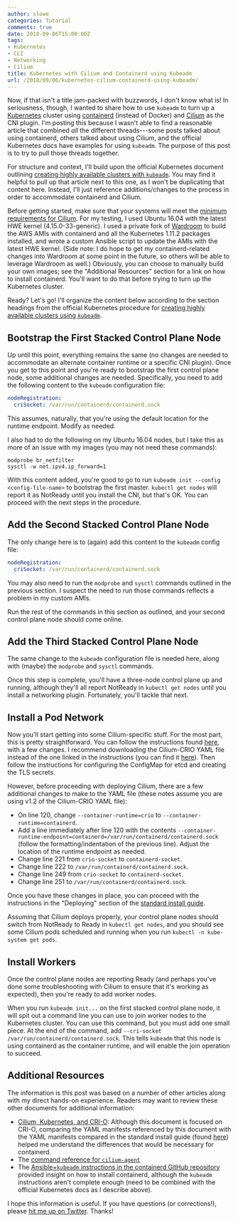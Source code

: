 ```yaml
---
author: slowe
categories: Tutorial
comments: true
date: 2018-09-06T15:00:00Z
tags:
- Kubernetes
- CLI
- Networking
- Cilium
title: Kubernetes with Cilium and Containerd using Kubeadm
url: /2018/09/06/kubernetes-cilium-containerd-using-kubeadm/
---
```


Now, if that isn't a title jam-packed with buzzwords, I don't know what is! In seriousness, though, I wanted to share how to use `kubeadm` to turn up a [Kubernetes][link-4] cluster using [containerd][link-3] (instead of Docker) and [Cilium][link-2] as the CNI plugin. I'm posting this because I wasn't able to find a reasonable article that combined _all_ the different threads---some posts talked about using containerd, others talked about using Cilium, and the official Kubernetes docs have examples for using `kubeadm`. The purpose of this post is to try to pull those threads together.<!--more-->

For structure and context, I'll build upon the official Kubernetes document outlining [creating highly available clusters with `kubeadm`][link-1]. You may find it helpful to pull up that article next to this one, as I won't be duplicating that content here. Instead, I'll just reference additions/changes to the process in order to accommodate containerd and Cilium.

Before getting started, make sure that your systems will meet the [minimum requirements for Cilium][link-8]. For my testing, I used Ubuntu 16.04 with the latest HWE kernel (4.15.0-33-generic). I used a private fork of [Wardroom][link-7] to build the AWS AMIs with containerd and all the Kubernetes 1.11.2 packages installed, and wrote a custom Ansible script to update the AMIs with the latest HWE kernel. (Side note: I do hope to get my containerd-related changes into Wardroom at some point in the future, so others will be able to leverage Wardroom as well.) Obviously, you can choose to manually build your own images; see the "Additional Resources" section for a link on how to install containerd. You'll want to do that before trying to turn up the Kubernetes cluster.

Ready? Let's go! I'll organize the content below according to the section headings from the official Kubernetes procedure for [creating highly available clusters using `kubeadm`][link-1].

## Bootstrap the First Stacked Control Plane Node

Up until this point, everything remains the same (no changes are needed to accommodate an alternate container runtime or a specific CNI plugin). Once you get to this point and you're ready to bootstrap the first control plane node, some additional changes are needed. Specifically, you need to add the following content to the `kubeadm` configuration file:

``` yaml
nodeRegistration:
  criSocket: /var/run/containerd/containerd.sock
```

This assumes, naturally, that you're using the default location for the runtime endpoint. Modify as needed.

I also had to do the following on my Ubuntu 16.04 nodes, but I take this as more of an issue with my images (you may not need these commands):

    modprobe br_netfilter
    sysctl -w net.ipv4.ip_forward=1

With this content added, you're good to go to run `kubeadm init --config <config-file-name>` to bootstrap the first master. `kubectl get nodes` will report it as NotReady until you install the CNI, but that's OK. You can proceed with the next steps in the procedure.

## Add the Second Stacked Control Plane Node

The only change here is to (again) add this content to the `kubeadm` config file:

``` yaml
nodeRegistration:
  criSocket: /var/run/containerd/containerd.sock
```

You may also need to run the `modprobe` and `sysctl` commands outlined in the previous section. I suspect the need to run those commands reflects a problem in my custom AMIs.

Run the rest of the commands in this section as outlined, and your second control plane node should come online.

## Add the Third Stacked Control Plane Node

The same change to the `kubeadm` configuration file is needed here, along with (maybe) the `modprobe` and `sysctl` commands.

Once this step is complete, you'll have a three-node control plane up and running, although they'll all report NotReady in `kubectl get nodes` until you install a networking plugin. Fortunately, you'll tackle that next.

## Install a Pod Network

Now you'll start getting into some Cilium-specific stuff. For the most part, this is pretty straightforward. You can follow the instructions found [here][link-10], with a few changes. I recommend downloading the Cilium-CRIO YAML file instead of the one linked in the instructions (you can find it [here][link-11]). Then follow the instructions for configuring the ConfigMap for etcd and creating the TLS secrets.

However, before proceeding with deploying Cilium, there are a few additional changes to make to the YAML file (these notes assume you are using v1.2 of the Cilium-CRIO YAML file):

* On line 120, change `--container-runtime=crio` to `--container-runtime=containerd`.
* Add a line immediately after line 120 with the contents `--container-runtime-endpoint=containerd=/var/run/containerd/containerd.sock` (follow the formatting/indentation of the previous line). Adjust the location of the runtime endpoint as needed.
* Change line 221 from `crio-socket` to `containerd-socket`.
* Change line 222 to `/var/run/containerd/containerd.sock`.
* Change line 249 from `crio-socket` to `containerd-socket`.
* Change line 251 to `/var/run/containerd/containerd.sock`.

Once you have these changes in place, you can proceed with the instructions in the "Deploying" section of the [standard install guide][link-10].

Assuming that Cilium deploys properly, your control plane nodes should switch from NotReady to Ready in `kubectl get nodes`, and you should see some Cilium pods scheduled and running when you run `kubectl -n kube-system get pods`.

## Install Workers

Once the control plane nodes are reporting Ready (and perhaps you've done some troubleshooting with Cilium to ensure that it's working as expected), then you're ready to add worker nodes.

When you run `kubeadm init...` on the first stacked control plane node, it will spit out a command line you can use to join worker nodes to the Kubernetes cluster. You can use this command, but you must add one small piece. At the end of the command, add `--cri-socket /var/run/containerd/containerd.sock`. This tells `kubeadm` that this node is using containerd as the container runtime, and will enable the join operation to succeed.

## Additional Resources

The information is this post was based on a number of other articles along with my direct hands-on experience. Readers may want to review these other documents for additional information:

* [Cilium, Kubernetes, and CRI-O][link-5]: Although this document is focused on CRI-O, comparing the YAML manifests referenced by this document with the YAML manifests compared in the standard install guide (found [here][link-10]) helped me understand the differences that would be necessary for containerd.
* The [command reference for `cilium-agent`][link-6]
* The [Ansible+`kubeadm` instructions in the containerd GitHub repository][link-9] provided insight on how to install containerd, although the `kubeadm` instructions aren't complete enough (need to be combined with the official Kubernetes docs as I describe above).

I hope this information is useful. If you have questions (or corrections!), please [hit me up on Twitter][link-12]. Thanks!

[link-1]: https://kubernetes.io/docs/setup/independent/high-availability/
[link-2]: https://cilium.io/
[link-3]: https://github.com/containerd/containerd
[link-4]: https://kubernetes.io/
[link-5]: https://cilium.readthedocs.io/en/v1.2/gettingstarted/cilium_install_crio/
[link-6]: https://cilium.readthedocs.io/en/v1.2/cmdref/cilium-agent/
[link-7]: https://github.com/heptiolabs/wardroom
[link-8]: https://cilium.readthedocs.io/en/v1.2/install/system_requirements/
[link-9]: https://github.com/containerd/cri/tree/master/contrib/ansible
[link-10]: https://cilium.readthedocs.io/en/v1.2/kubernetes/install/standard/
[link-11]: https://github.com/cilium/cilium/blob/v1.2/examples/kubernetes/1.11/cilium-crio.yaml
[link-12]: https://twitter.com/scott_lowe
